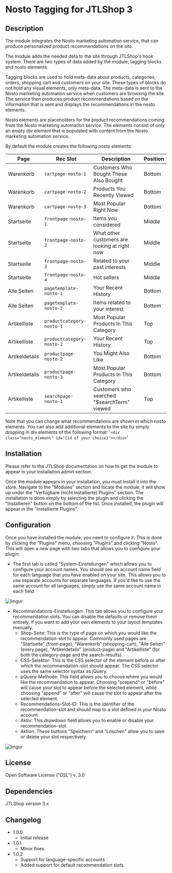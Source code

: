 # Nosto Tagging for JTLShop 3

## Description

The module integrates the Nosto marketing automation service, that can produce personalized product recommendations on
the site.

The module adds the needed data to the site through JTLShop's hook system. There are two types of data added by the
module; tagging blocks and nosto elements.

Tagging blocks are used to hold meta-data about products, categories, orders, shopping cart and customers on your site.
These types of blocks do not hold any visual elements, only meta-data. The meta-data is sent to the Nosto marketing
automation service when customers are browsing the site. The service then produces product recommendations based on the
information that is sent and displays the recommendations in the nosto elements.

Nosto elements are placeholders for the product recommendations coming from the Nosto marketing automation service. The
elements consist of only an empty div element that is populated with content from the Nosto marketing automation
service.

By default the module creates the following nosto elements:

| Page           | Rec Slot                   | Description                                    | Position |
|----------------|----------------------------|------------------------------------------------|----------|
| Warenkorb      | `cartpage-nosto-1`         | Customers Who Bought These Also Bought         | Bottom   |
| Warenkorb      | `cartpage-nosto-2`         | Products You Recently Viewed                   | Bottom   |
| Warenkorb      | `cartpage-nosto-3`         | Most Popular Right Now                         | Bottom   |
| Startseite     | `frontpage-nosto-1`        | Items you considered                           | Middle   |
| Startseite     | `frontpage-nosto-2`        | What other customers are looking at right now  | Middle   |
| Startseite     | `frontpage-nosto-3`        | Related to your past interests                 | Middle   |
| Startseite     | `frontpage-nosto-4`        | Hot sellers                                    | Middle   |
| Alle Seiten    | `pagetemplate-nosto-1`     | Your Recent History                            | Bottom   |
| Alle Seiten    | `pagetemplate-nosto-2`     | Items related to your interest                 | Bottom   |
| Artikelliste   | `productcategory-nosto-1`  | Most Popular Products In This Category         | Top      |
| Artikelliste   | `productcategory-nosto-2`  | Your Recent History                            | Top      |
| Artikeldetails | `productpage-nosto-2`      | You Might Also Like                            | Bottom   |
| Artikeldetails | `productpage-nosto-3`      | Most Popular Products In This Category         | Bottom   |
| Artikelliste   | `searchpage-nosto-1`       | Customers who searched "$searchTerm" viewed    | Top      |

Note that you can change what recommendations are shown in which nosto elements. You can also add additional elements
to the site by simply dropping in div elements of the following format:
'`<div class="nosto_element" id="{id of your choice}"></div>`'

## Installation

Please refer to the JTLShop documentation on how to get the module to appear in your installation admin section.

Once the module appears in your installation, you must install it into the store. Navigate to the "Modules" section and
locate the module, it will show up under the "Verfügbare (nicht installierte) Plugins" section. The installation is done simply by
selecting the plugin and clicking the "Installieren" button on the bottom of the list. Once installed, the plugin will appear in the "Installierte Plugins".

## Configuration

Once you have installed the module, you need to configure it. This is done by clicking the "Plugins" menu, choosing "Plugins" and clicking "Nosto". This will open a new page with two tabs that allows you to configure your plugin:

* The first tab is called "System-Einstellungen" which allows you to configure your account names. You should see an account name field for each language that you have enabled on your site. This allows you to use separate accounts for separate languages. If you'd like to use the same account for all languages, simply use the same account name in each field.

![Imgur](http://i.imgur.com/8lMC4yS.png)

* Recommendations-Einstellungen: This tab allows you to configure your recommendation slots. You can disable the defaults or remove them entirely, if you want to add your own elements to your layout templates manually.
  * Shop-Seite: This is the type of page on which you would like the recommendation-slot to appear. Commonly used pages are "Startseite" (front-page), "Warenkorb" (shopping-cart), "Alle Seiten" (every page), "Artikeldetails" (product-page) and "Artikelliste" (for both the category-page and the search-results).
  * CSS-Selektor: This is the CSS selector of the element before or after which the recommendation-slot should appear. The CSS selector uses the same selector syntax as jQuery. 
  * pQuery-Methode: This field allows you to choose where you would like the recommendation to appear. Choosing "prepend" or "before" will cause your slot to appear before the selected element, while choosing "append" or "after" will cause the slot to appear after the selected element.
  * Recommendations-Slot-ID: This is the identifier of the recommendation-slot and should map to a slot defined in your Nosto account.
  * Aktiv: This drowdown field allows you to enable or disable your recommendation-slot. 
  * Aktion: These buttons "Speichern" and "Löschen" allow you to save or delete your slot respectively.

![Imgur](http://i.imgur.com/1rKuFG3.png) 
  

## License

Open Software License ("OSL") v. 3.0

## Dependencies

JTLShop version 3.x

## Changelog

* 1.0.0
	* Initial release
* 1.0.1
  * Minor fixes
* 1.0.2
  * Support for language-specific accounts
  * Added support for default recommendation slots.
